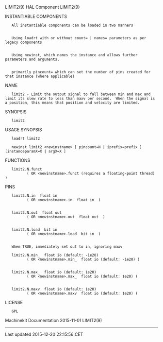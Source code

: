 LIMIT2(9) HAL Component LIMIT2(9)

INSTANTIABLE COMPONENTS

       All instantiable components can be loaded in two manners


       Using loadrt with or without count= | names= parameters as per legacy components


       Using newinst, which names the instance and allows further parameters and arguments,


       primarily pincount= which can set the number of pins created for that instance (where applicable)

NAME

       limit2 - Limit the output signal to fall between min and max and limit its slew rate to less than maxv per second.  When the signal is a position, this means that position and velocity are limited.

SYNOPSIS

       limit2

USAGE SYNOPSIS

       loadrt limit2

       newinst limit2 <newinstname> [ pincount=N | iprefix=prefix ] [instanceparamX=X | argX=X ]

FUNCTIONS

       limit2.N.funct
              ( OR <newinstname>.funct (requires a floating-point thread) )

PINS

       limit2.N.in  float in
              ( OR <newinstname>.in  float in  )


       limit2.N.out  float out
              ( OR <newinstname>.out  float out  )


       limit2.N.load  bit in
              ( OR <newinstname>.load  bit in  )


       When TRUE, immediately set out to in, ignoring maxv

       limit2.N.min_  float io (default: -1e20)
              ( OR <newinstname>.min_  float io (default: -1e20) )


       limit2.N.max_  float io (default: 1e20)
              ( OR <newinstname>.max_  float io (default: 1e20) )


       limit2.N.maxv  float io (default: 1e20)
              ( OR <newinstname>.maxv  float io (default: 1e20) )

LICENSE

       GPL

Machinekit Documentation 2015-11-01 LIMIT2(9)

------------------------------------------------------------------------

Last updated 2015-12-20 22:15:56 CET


